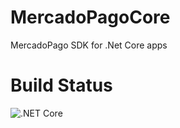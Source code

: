 # MercadoPagoCore
MercadoPago SDK for .Net Core apps

# Build Status
![.NET Core](https://github.com/cantte/MercadoPagoCore/workflows/.NET%20Core/badge.svg)
